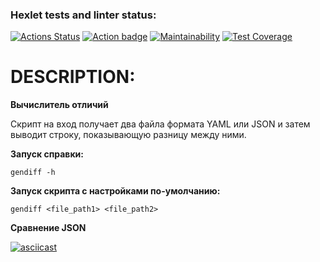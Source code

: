 ### Hexlet tests and linter status:
[![Actions Status](https://github.com/evrik163/python-project-50/workflows/hexlet-check/badge.svg)](https://github.com/evrik163/python-project-50/actions)
[![Action badge](https://github.com/evrik163/python-project-50/actions/workflows/pipeline.yml/badge.svg)](https://github.com/evrik163/python-project-50/actions/workflows/pipeline.yml)
[![Maintainability](https://api.codeclimate.com/v1/badges/89d5680c9b47b416b590/maintainability)](https://codeclimate.com/github/evrik163/python-project-50/maintainability)
[![Test Coverage](https://api.codeclimate.com/v1/badges/89d5680c9b47b416b590/test_coverage)](https://codeclimate.com/github/evrik163/python-project-50/test_coverage)
# DESCRIPTION:

**Вычислитель отличий**

Скрипт на вход получает два файла формата YAML или JSON и затем выводит строку, показывающую разницу между ними.

**Запуск справки:**

`gendiff -h`

**Запуск скрипта c настройками по-умолчанию:**

`gendiff <file_path1> <file_path2>`

**Сравнение JSON**

[![asciicast](https://asciinema.org/a/JOzrhU18tjYeOvvA7xNsZ03ZX.svg)](https://asciinema.org/a/JOzrhU18tjYeOvvA7xNsZ03ZX)
